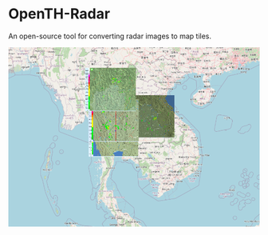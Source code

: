 # OpenTH-Radar

An open-source tool for converting radar images to map tiles.

![TMD Map](/document/tmd_map.png)